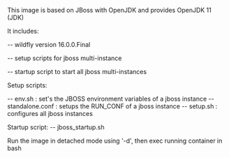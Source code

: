 This image is based on JBoss with OpenJDK and provides OpenJDK 11 (JDK)

It includes:

-- wildfly version 16.0.0.Final

-- setup scripts for jboss multi-instance

-- startup script to start all jboss multi-instances

Setup scripts:

   -- env.sh : set's the JBOSS environment variables of a jboss instance
   -- standalone.conf : setups the RUN_CONF of a jboss instance
   -- setup.sh : configures all jboss instances
   
Startup script:
   -- jboss_startup.sh

Run the image in detached mode using '-d', then exec running container in bash
   
